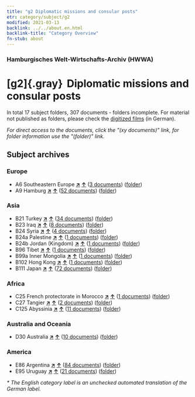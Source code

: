 ```yaml
---
title: "g2 Diplomatic missions and consular posts"
etr: category/subject/g2
modified: 2021-03-13
backlink: ../../about.en.html
backlink-title: "Category Overview"
fn-stub: about
---
```


### Hamburgisches Welt-Wirtschafts-Archiv (HWWA)
# [g2]{.gray}&#8201; Diplomatic missions and consular posts&#160; 





In total 17 subject folders, 307 documents - folders incomplete.
For material not published as folders, please check the [digitized films](/film/h1_sh) (in German).

_For direct access to the documents, click the "(xy documents)" link, for folder information use the "(folder)" link._

## Subject archives



### Europe

- A6 Southeastern Europe [**&nearr;**](../../../geo/i/140900/about.en.html "Southeastern Europe (all folders)") [**&uarr;**](../../../geo/about.en.html#A6 "Country category system") (<a href="https://pm20.zbw.eu/dfgview/sh/140900,144461" title="about: Southeastern Europe : Diplomatic missions and consular posts" target="_blank">3 documents</a>) ([folder](http://purl.org/pressemappe20/folder/sh/140900,144461))
- A9 Hamburg [**&nearr;**](../../../geo/i/140905/about.en.html "Hamburg (all folders)") [**&uarr;**](../../../geo/about.en.html#A9 "Country category system") (<a href="https://pm20.zbw.eu/dfgview/sh/140905,144461" title="about: Hamburg : Diplomatic missions and consular posts" target="_blank">52 documents</a>) ([folder](http://purl.org/pressemappe20/folder/sh/140905,144461))

### Asia

- B21 Turkey [**&nearr;**](../../../geo/i/141111/about.en.html "Turkey (all folders)") [**&uarr;**](../../../geo/about.en.html#B21 "Country category system") (<a href="https://pm20.zbw.eu/dfgview/sh/141111,144461" title="about: Turkey : Diplomatic missions and consular posts" target="_blank">34 documents</a>) ([folder](http://purl.org/pressemappe20/folder/sh/141111,144461))
- B23 Iraq [**&nearr;**](../../../geo/i/141113/about.en.html "Iraq (all folders)") [**&uarr;**](../../../geo/about.en.html#B23 "Country category system") (<a href="https://pm20.zbw.eu/dfgview/sh/141113,144461" title="about: Iraq : Diplomatic missions and consular posts" target="_blank">8 documents</a>) ([folder](http://purl.org/pressemappe20/folder/sh/141113,144461))
- B24 Syria [**&nearr;**](../../../geo/i/141114/about.en.html "Syria (all folders)") [**&uarr;**](../../../geo/about.en.html#B24 "Country category system") (<a href="https://pm20.zbw.eu/dfgview/sh/141114,144461" title="about: Syria : Diplomatic missions and consular posts" target="_blank">4 documents</a>) ([folder](http://purl.org/pressemappe20/folder/sh/141114,144461))
- B24a Palestine [**&nearr;**](../../../geo/i/141115/about.en.html "Palestine (all folders)") [**&uarr;**](../../../geo/about.en.html#B24a "Country category system") (<a href="https://pm20.zbw.eu/dfgview/sh/141115,144461" title="about: Palestine : Diplomatic missions and consular posts" target="_blank">1 documents</a>) ([folder](http://purl.org/pressemappe20/folder/sh/141115,144461))
- B24b Jordan (Kingdom) [**&nearr;**](../../../geo/i/141116/about.en.html "Jordan (Kingdom) (all folders)") [**&uarr;**](../../../geo/about.en.html#B24b "Country category system") (<a href="https://pm20.zbw.eu/dfgview/sh/141116,144461" title="about: Jordan (Kingdom) : Diplomatic missions and consular posts" target="_blank">1 documents</a>) ([folder](http://purl.org/pressemappe20/folder/sh/141116,144461))
- B96 Tibet [**&nearr;**](../../../geo/i/141259/about.en.html "Tibet (all folders)") [**&uarr;**](../../../geo/about.en.html#B96 "Country category system") (<a href="https://pm20.zbw.eu/dfgview/sh/141259,144461" title="about: Tibet : Diplomatic missions and consular posts" target="_blank">1 documents</a>) ([folder](http://purl.org/pressemappe20/folder/sh/141259,144461))
- B99a Inner Mongolia [**&nearr;**](../../../geo/i/141264/about.en.html "Inner Mongolia (all folders)") [**&uarr;**](../../../geo/about.en.html#B99a "Country category system") (<a href="https://pm20.zbw.eu/dfgview/sh/141264,144461" title="about: Inner Mongolia : Diplomatic missions and consular posts" target="_blank">1 documents</a>) ([folder](http://purl.org/pressemappe20/folder/sh/141264,144461))
- B102 Hong Kong [**&nearr;**](../../../geo/i/141268/about.en.html "Hong Kong (all folders)") [**&uarr;**](../../../geo/about.en.html#B102 "Country category system") (<a href="https://pm20.zbw.eu/dfgview/sh/141268,144461" title="about: Hong Kong : Diplomatic missions and consular posts" target="_blank">1 documents</a>) ([folder](http://purl.org/pressemappe20/folder/sh/141268,144461))
- B111 Japan [**&nearr;**](../../../geo/i/141272/about.en.html "Japan (all folders)") [**&uarr;**](../../../geo/about.en.html#B111 "Country category system") (<a href="https://pm20.zbw.eu/dfgview/sh/141272,144461" title="about: Japan : Diplomatic missions and consular posts" target="_blank">72 documents</a>) ([folder](http://purl.org/pressemappe20/folder/sh/141272,144461))

### Africa

- C25 French protectorate in Morocco [**&nearr;**](../../../geo/i/141358/about.en.html "French protectorate in Morocco (all folders)") [**&uarr;**](../../../geo/about.en.html#C25 "Country category system") (<a href="https://pm20.zbw.eu/dfgview/sh/141358,144461" title="about: French protectorate in Morocco : Diplomatic missions and consular posts" target="_blank">1 documents</a>) ([folder](http://purl.org/pressemappe20/folder/sh/141358,144461))
- C27 Tangier [**&nearr;**](../../../geo/i/141360/about.en.html "Tangier (all folders)") [**&uarr;**](../../../geo/about.en.html#C27 "Country category system") (<a href="https://pm20.zbw.eu/dfgview/sh/141360,144461" title="about: Tangier : Diplomatic missions and consular posts" target="_blank">2 documents</a>) ([folder](http://purl.org/pressemappe20/folder/sh/141360,144461))
- C125 Abyssinia [**&nearr;**](../../../geo/i/141482/about.en.html "Abyssinia (all folders)") [**&uarr;**](../../../geo/about.en.html#C125 "Country category system") (<a href="https://pm20.zbw.eu/dfgview/sh/141482,144461" title="about: Abyssinia : Diplomatic missions and consular posts" target="_blank">11 documents</a>) ([folder](http://purl.org/pressemappe20/folder/sh/141482,144461))

### Australia and Oceania

- D30 Australia [**&nearr;**](../../../geo/i/141621/about.en.html "Australia (all folders)") [**&uarr;**](../../../geo/about.en.html#D30 "Country category system") (<a href="https://pm20.zbw.eu/dfgview/sh/141621,144461" title="about: Australia : Diplomatic missions and consular posts" target="_blank">10 documents</a>) ([folder](http://purl.org/pressemappe20/folder/sh/141621,144461))

### America

- E86 Argentina [**&nearr;**](../../../geo/i/141692/about.en.html "Argentina (all folders)") [**&uarr;**](../../../geo/about.en.html#E86 "Country category system") (<a href="https://pm20.zbw.eu/dfgview/sh/141692,144461" title="about: Argentina : Diplomatic missions and consular posts" target="_blank">84 documents</a>) ([folder](http://purl.org/pressemappe20/folder/sh/141692,144461))
- E95 Uruguay [**&nearr;**](../../../geo/i/141695/about.en.html "Uruguay (all folders)") [**&uarr;**](../../../geo/about.en.html#E95 "Country category system") (<a href="https://pm20.zbw.eu/dfgview/sh/141695,144461" title="about: Uruguay : Diplomatic missions and consular posts" target="_blank">21 documents</a>) ([folder](http://purl.org/pressemappe20/folder/sh/141695,144461))


_* The English category label is an unchecked automated translation of the German label._

